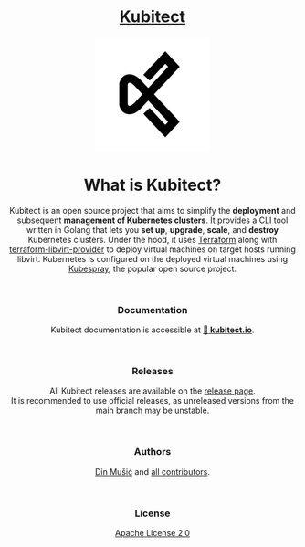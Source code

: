 <div align=center>
<h1><a href="https://kubitect.io">Kubitect</a></h1>
<img src="docs/assets/images/favicon.svg" width=200></img>

</br>

# What is Kubitect?

Kubitect is an open source project that aims to simplify the **deployment** and subsequent **management of Kubernetes clusters**.
It provides a CLI tool written in Golang that lets you **set up**, **upgrade**, **scale**, and **destroy** Kubernetes clusters.
Under the hood, it uses [Terraform](https://www.terraform.io/) along with [terraform-libvirt-provider](https://github.com/dmacvicar/terraform-provider-libvirt)
to deploy virtual machines on target hosts running libvirt.
Kubernetes is configured on the deployed virtual machines using [Kubespray](https://kubespray.io), the popular open source project.

</br>

### Documentation

Kubitect documentation is accessible at **[:book: kubitect.io](https://kubitect.io/latest/getting-started/installation/)**.

</br>

### Releases

All Kubitect releases are available on the [release page](https://github.com/MusicDin/kubitect/releases).
</br>
It is recommended to use official releases, as unreleased versions from the main branch may be unstable.

</br>

### Authors

[Din Mušić](https://github.com/MusicDin) and [all contributors](https://github.com/MusicDin/kubitect/graphs/contributors).

</br>

### License

[Apache License 2.0](./LICENSE)

</div>
